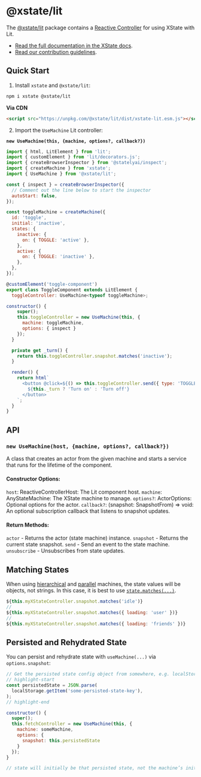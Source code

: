 # @xstate/lit

The [@xstate/lit](https://github.com/lit/lit) package contains a [Reactive Controller](https://lit.dev/docs/composition/controllers/) for using XState with Lit.

- [Read the full documentation in the XState docs](https://stately.ai/docs/xstate-lit/).
- [Read our contribution guidelines](https://github.com/statelyai/xstate/blob/main/CONTRIBUTING.md).

## Quick Start

1. Install `xstate` and `@xstate/lit`:

```bash
npm i xstate @xstate/lit
```

**Via CDN**

```html
<script src="https://unpkg.com/@xstate/lit/dist/xstate-lit.esm.js"></script>
```

2. Import the `UseMachine` Lit controller:

**`new UseMachine(this, {machine, options?, callback?})`**

```js
import { html, LitElement } from 'lit';
import { customElement } from 'lit/decorators.js';
import { createBrowserInspector } from '@statelyai/inspect';
import { createMachine } from 'xstate';
import { UseMachine } from '@xstate/lit';

const { inspect } = createBrowserInspector({
  // Comment out the line below to start the inspector
  autoStart: false,
});

const toggleMachine = createMachine({
  id: 'toggle',
  initial: 'inactive',
  states: {
    inactive: {
      on: { TOGGLE: 'active' },
    },
    active: {
      on: { TOGGLE: 'inactive' },
    },
  },
});

@customElement('toggle-component')
export class ToggleComponent extends LitElement {
  toggleController: UseMachine<typeof toggleMachine>;

constructor() {
    super();
    this.toggleController = new UseMachine(this, {
      machine: toggleMachine,
      options: { inspect }
    });
  }

  private get _turn() {
    return this.toggleController.snapshot.matches('inactive');
  }

  render() {
    return html`
      <button @click=${() => this.toggleController.send({ type: 'TOGGLE' })}>
        ${this._turn ? 'Turn on' : 'Turn off'}
      </button>
    `;
  }
}
```

## API

### `new UseMachine(host, {machine, options?, callback?})`

A class that creates an actor from the given machine and starts a service that runs for the lifetime of the component.

#### Constructor Options:

`host`: ReactiveControllerHost: The Lit component host.
`machine`: AnyStateMachine: The XState machine to manage.
`options?`: ActorOptions<TMachine>: Optional options for the actor.
`callback?`: (snapshot: SnapshotFrom<TMachine>) => void: An optional subscription callback that listens to snapshot updates.

#### Return Methods:

`actor` - Returns the actor (state machine) instance.
`snapshot` - Returns the current state snapshot.
`send` - Send an event to the state machine.
`unsubscribe` - Unsubscribes from state updates.

## Matching States

When using [hierarchical](https://xstate.js.org/docs/guides/hierarchical.html) and [parallel](https://xstate.js.org/docs/guides/parallel.html) machines, the state values will be objects, not strings. In this case, it is best to use [`state.matches(...)`](https://xstate.js.org/docs/guides/states.html#state-methods-and-properties).

```js
${this.myXStateController.snapshot.matches('idle')}
//
${this.myXStateController.snapshot.matches({ loading: 'user' })}
//
${this.myXStateController.snapshot.matches({ loading: 'friends' })}
```

## Persisted and Rehydrated State

You can persist and rehydrate state with `useMachine(...)` via `options.snapshot`:

```js
// Get the persisted state config object from somewhere, e.g. localStorage
// highlight-start
const persistedState = JSON.parse(
  localStorage.getItem('some-persisted-state-key'),
);
// highlight-end

constructor() {
  super();
  this.fetchController = new UseMachine(this, {
    machine: someMachine,
    options: {
      snapshot: this.persistedState
    }
  });
}

// state will initially be that persisted state, not the machine’s initialState
```
